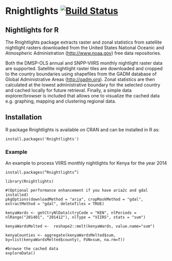# Rnightlights [![Build Status](https://travis-ci.org/chrisvwn/Rnightlights.svg?branch=master)](https://travis-ci.org/chrisvwn/Rnightlights)

## Nightlights for R

The Rnightlights package extracts raster and zonal statistics from satellite nightlight rasters downloaded from the United States National Oceanic and Atmospheric Administration (<http://www.noaa.gov>) free data repositories. 

Both the DMSP-OLS annual and SNPP-VIIRS monthly nightlight raster data are supported. Satellite nightlight raster tiles are downloaded and cropped to the country boundaries using shapefiles from the GADM database of Global Administrative Areas (<http://gadm.org>). Zonal statistics are then calculated at the lowest administrative boundary for the selected country and cached locally for future retrieval. Finally, a simple data explorer/browser is included that allows one to visualize the cached data e.g. graphing, mapping and clustering regional data.

## Installation

R package Rnightlights is available on CRAN and can be installed in R as:

```
install.packages('Rnightlights')
```

### Example

An example to process VIIRS monthly nightlights for Kenya for the year 2014

```
install.packages(“Rnightlights”)

library(Rnightlights)

#(Optional performance enhancement if you have aria2c and gdal installed)
pkgOptions(downloadMethod = "aria", cropMaskMethod = "gdal", extractMethod = "gdal", deleteTiles = TRUE) 

kenyaWards <- getCtryNlData(ctryCode = "KEN", nlPeriods = nlRange("201401", "201412"), nlType = "VIIRS", stats = "sum")

kenyaWardsMelted <-  reshape2::melt(kenyaWards, value.name="sum")

kenyaCounties <- aggregate(kenyaWardsMelted$sum, by=list(kenyaWardsMelted$county), FUN=sum, na.rm=T))

#browse the cached data
exploreData()
```